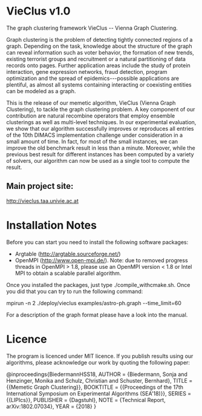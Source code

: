 VieClus v1.0 
=====

The graph clustering framework VieClus -- Vienna Graph Clustering.

Graph clustering is the problem of detecting tightly connected regions of a
graph. Depending on the task, knowledge about the structure of the graph can
reveal information such as voter behavior, the formation of new trends, existing
terrorist groups and recruitment or a natural partitioning of
data records onto pages. Further application areas
include the study of protein interaction, gene
expression networks, fraud
detection, program optimization and the spread of
epidemics---possible applications are plentiful, as
almost all systems containing interacting or coexisting entities can be modeled
as a graph. 


This is the release of our memetic algorithm, VieClus (Vienna Graph Clustering), to tackle the graph clustering problem. 
A key component of our contribution are natural recombine operators that employ ensemble clusterings as well as multi-level techniques. 
In our experimental evaluation, we show that our algorithm successfully improves or reproduces all entries of the 10th DIMACS implementation challenge under consideration in a small amount of time. In fact, for most of the small instances, we can improve the old benchmark result in less than a minute.
Moreover, while the previous best result for different instances has been computed by a variety of solvers, our algorithm can now be used as a single tool to compute the result.

## Main project site:
http://vieclus.taa.univie.ac.at

Installation Notes
=====

Before you can start you need to install the following software packages:

- Argtable (http://argtable.sourceforge.net/)
- OpenMPI (http://www.open-mpi.de/). Note: due to removed progress threads in OpenMPI > 1.8, please use an OpenMPI version < 1.8 or Intel MPI to obtain a scalable parallel algorithm.

Once you installed the packages, just type ./compile_withcmake.sh. Once you did that you can try to run the following command:

mpirun -n 2 ./deploy/vieclus examples/astro-ph.graph --time_limit=60

For a description of the graph format please have a look into the manual.


Licence
=====
The program is licenced under MIT licence.
If you publish results using our algorithms, please acknowledge our work by quoting the following paper:

@inproceedings{BiedermannHSS18,
             AUTHOR = {Biedermann, Sonja and Henzinger, Monika and Schulz, Christian and Schuster, Bernhard},
             TITLE = {{Memetic Graph Clustering}},
             BOOKTITLE = {{Proceedings of the 17th International Symposium on Experimental Algorithms (SEA'18)}},
             SERIES = {{LIPIcs}},
             PUBLISHER = {Dagstuhl},
             NOTE = {Technical Report, arXiv:1802.07034},
             YEAR = {2018}
}

